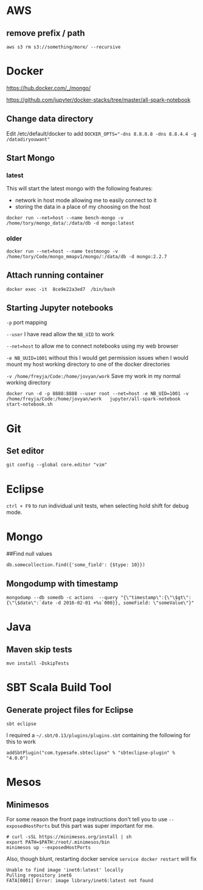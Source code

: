 # AWS

## remove prefix / path
```
aws s3 rm s3://something/more/ --recursive
```


# Docker
https://hub.docker.com/_/mongo/

https://github.com/jupyter/docker-stacks/tree/master/all-spark-notebook

## Change data directory

Edit /etc/default/docker to add
```DOCKER_OPTS="-dns 8.8.8.8 -dns 8.8.4.4 -g /datadiryouwant"```


## Start Mongo

### latest
This will start the latest mongo with the following features:

* network in host mode allowing me to easily connect to it
* storing the data in a place of my choosing on the host

```
docker run --net=host --name bench-mongo -v /home/tory/mongo_data/:/data/db -d mongo:latest
```

### older

```
docker run --net=host --name testmongo -v /home/tory/Code/mongo_mmapv1/mongo/:/data/db -d mongo:2.2.7
```

## Attach running container
```
docker exec -it  8ce9e22a3ed7  /bin/bash
```

## Starting Jupyter notebooks

`-p` port mapping

`--user` I have read allow the `NB_UID` to work

`--net=host` to allow me to connect notebooks using my web browser

`-e NB_UUID=1001` without this I would get permission issues when I would mount my host working directory to one of the docker directories

`-v /home/freyja/Code:/home/jovyan/work` Save my work in my normal working directory

```
docker run -d -p 8888:8888 --user root --net=host -e NB_UID=1001 -v /home/freyja/Code:/home/jovyan/work   jupyter/all-spark-notebook start-notebook.sh
```

# Git
## Set editor
```
git config --global core.editor "vim"
```
# Eclipse
`ctrl + F9` to run individual unit tests, when selecting hold shift for debug mode.

# Mongo

##Find null values

```
db.somecollection.find({'some_field': {$type: 10}})
```

## Mongodump with timestamp

```
mongodump --db somedb -c actions  --query "{\"timestamp\":{\"\$gt\":{\"\$date\":`date -d 2016-02-01 +%s`000}}, someField: \"someValue\"}"
```


# Java

## Maven skip tests

```
mvn install -DskipTests
```

# SBT Scala Build Tool

## Generate project files for Eclipse

```
sbt eclipse
```

I required a `~/.sbt/0.13/plugins/plugins.sbt` containing the following for this to work

```
addSbtPlugin("com.typesafe.sbteclipse" % "sbteclipse-plugin" % "4.0.0")
```


# Mesos
## Minimesos

For some reason the front page instructions don't tell you to use `--exposedHostPorts` but this part was super important for me.
```
# curl -sSL https://minimesos.org/install | sh
export PATH=$PATH:/root/.minimesos/bin
minimesos up --exposedHostPorts
```

Also, though blunt, restarting docker service `service docker restart` will fix
```
Unable to find image 'inet6:latest' locally
Pulling repository inet6
FATA[0001] Error: image library/inet6:latest not found
```
